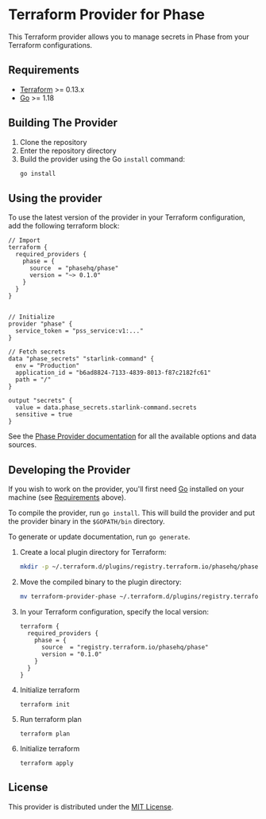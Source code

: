 # Terraform Provider for Phase

This Terraform provider allows you to manage secrets in Phase from your Terraform configurations.

## Requirements

- [Terraform](https://www.terraform.io/downloads.html) >= 0.13.x
- [Go](https://golang.org/doc/install) >= 1.18

## Building The Provider

1. Clone the repository
2. Enter the repository directory
3. Build the provider using the Go `install` command:
   ```sh
   go install
   ```

## Using the provider

To use the latest version of the provider in your Terraform configuration, add the following terraform block:

```hcl
// Import
terraform {
  required_providers {
    phase = {
      source  = "phasehq/phase"
      version = "~> 0.1.0"
    }
  }
}


// Initialize
provider "phase" {
  service_token = "pss_service:v1:..."
}

// Fetch secrets
data "phase_secrets" "starlink-command" {
  env = "Production"
  application_id = "b6ad8824-7133-4839-8013-f87c2182fc61"
  path = "/"
}

output "secrets" {
  value = data.phase_secrets.starlink-command.secrets
  sensitive = true
}
```

See the [Phase Provider documentation](docs/index.md) for all the available options and data sources.

## Developing the Provider

If you wish to work on the provider, you'll first need [Go](http://www.golang.org) installed on your machine (see [Requirements](#requirements) above).

To compile the provider, run `go install`. This will build the provider and put the provider binary in the `$GOPATH/bin` directory.

To generate or update documentation, run `go generate`.

1. Create a local plugin directory for Terraform:
   ```sh
   mkdir -p ~/.terraform.d/plugins/registry.terraform.io/phasehq/phase/0.1.0/$(go env GOOS)_$(go env GOARCH)
   ```

2. Move the compiled binary to the plugin directory:
   ```sh
   mv terraform-provider-phase ~/.terraform.d/plugins/registry.terraform.io/phasehq/phase/0.1.0/$(go env GOOS)_$(go env GOARCH)
   ```

3. In your Terraform configuration, specify the local version:
   ```hcl
   terraform {
     required_providers {
       phase = {
         source  = "registry.terraform.io/phasehq/phase"
         version = "0.1.0"
       }
     }
   }
   ```

4. Initialize terraform
    ```
    terraform init
    ```

5. Run terraform plan
    ```
    terraform plan
    ```

6. Initialize terraform
    ```
    terraform apply
    ```

## License

This provider is distributed under the [MIT License](LICENSE).